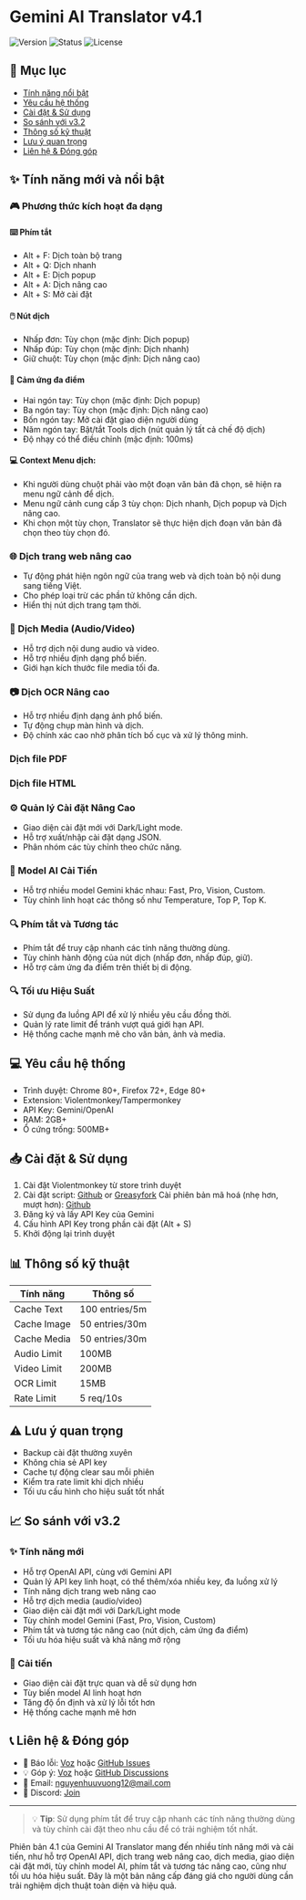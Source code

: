 # Gemini AI Translator v4.1

![Version](https://img.shields.io/badge/version-4.1-blue)
![Status](https://img.shields.io/badge/status-updated-green)
![License](https://img.shields.io/badge/license-MIT-orange)

## 📑 Mục lục
- [Tính năng nổi bật](#tính-năng-mới-và-nổi-bật)
- [Yêu cầu hệ thống](#-yêu-cầu-hệ-thống)
- [Cài đặt & Sử dụng](#-cài-đặt--sử-dụng)
- [So sánh với v3.2](#-so-sánh-với-v32)
- [Thông số kỹ thuật](#-thông-số-kỹ-thuật)
- [Lưu ý quan trọng](#️-lưu-ý-quan-trọng)
- [Liên hệ & Đóng góp](#-liên-hệ--đóng-góp)

## ✨ Tính năng mới và nổi bật

### 🎮 Phương thức kích hoạt đa dạng

#### ⌨️ Phím  tắt
- Alt + F: Dịch toàn bộ trang
- Alt + Q: Dịch nhanh
- Alt + E: Dịch popup
- Alt + A: Dịch nâng cao
- Alt + S: Mở cài đặt

#### 🖱️ Nút dịch
- Nhấp đơn: Tùy chọn (mặc định: Dịch popup)
- Nhấp đúp: Tùy chọn (mặc định: Dịch nhanh)
- Giữ chuột: Tùy chọn (mặc định: Dịch nâng cao)

#### 📱 Cảm ứng đa điểm
- Hai ngón tay: Tùy chọn (mặc định: Dịch popup)
- Ba ngón tay: Tùy chọn (mặc định: Dịch nâng cao)
- Bốn ngón tay: Mở cài đặt giao diện người dùng
- Năm ngón tay: Bật/tắt Tools dịch (nút quản lý tất cả chế độ dịch)
- Độ nhạy có thể điều chỉnh (mặc định: 100ms)

#### 💻 Context Menu dịch:
   - Khi người dùng chuột phải vào một đoạn văn bản đã chọn, sẽ hiện ra menu ngữ cảnh để dịch.
   - Menu ngữ cảnh cung cấp 3 tùy chọn: Dịch nhanh, Dịch popup và Dịch nâng cao.
   - Khi chọn một tùy chọn, Translator sẽ thực hiện dịch đoạn văn bản đã chọn theo tùy chọn đó.


### 🌐 Dịch trang web nâng cao
- Tự động phát hiện ngôn ngữ của trang web và dịch toàn bộ nội dung sang tiếng Việt.
- Cho phép loại trừ các phần tử không cần dịch.
- Hiển thị nút dịch trang tạm thời.

### 🎵 Dịch Media (Audio/Video)
- Hỗ trợ dịch nội dung audio và video.
- Hỗ trợ nhiều định dạng phổ biến.
- Giới hạn kích thước file media tối đa.

### 📷 Dịch OCR Nâng cao
- Hỗ trợ nhiều định dạng ảnh phổ biến.
- Tự động chụp màn hình và dịch.
- Độ chính xác cao nhờ phân tích bố cục và xử lý thông minh.

### Dịch file PDF

### Dịch file HTML

### ⚙️ Quản lý Cài đặt Nâng Cao
- Giao diện cài đặt mới với Dark/Light mode.
- Hỗ trợ xuất/nhập cài đặt dạng JSON.
- Phân nhóm các tùy chỉnh theo chức năng.

### 🤖 Model AI Cải Tiến
- Hỗ trợ nhiều model Gemini khác nhau: Fast, Pro, Vision, Custom.
- Tùy chỉnh linh hoạt các thông số như Temperature, Top P, Top K.

### 🔍 Phím tắt và Tương tác
- Phím tắt để truy cập nhanh các tính năng thường dùng.
- Tùy chỉnh hành động của nút dịch (nhấp đơn, nhấp đúp, giữ).
- Hỗ trợ cảm ứng đa điểm trên thiết bị di động.

### 🔍 Tối ưu Hiệu Suất
- Sử dụng đa luồng API để xử lý nhiều yêu cầu đồng thời.
- Quản lý rate limit để tránh vượt quá giới hạn API.
- Hệ thống cache mạnh mẽ cho văn bản, ảnh và media.

## 💻 Yêu cầu hệ thống
- Trình duyệt: Chrome 80+, Firefox 72+, Edge 80+
- Extension: Violentmonkey/Tampermonkey
- API Key: Gemini/OpenAI
- RAM: 2GB+
- Ổ cứng trống: 500MB+

## 📥 Cài đặt & Sử dụng
1. Cài đặt Violentmonkey từ store trình duyệt
2. Cài đặt script: [Github](https://github.com/king1x32/UserScripts/raw/refs/heads/main/Gemini_AI_Translator_(Inline&Popup).user.js) or [Greasyfork](https://greasyfork.org/vi/scripts/529348-gemini-ai-translator-inline-popup?locale_override=1)
     Cài phiên bản mã hoá (nhẹ hơn, mượt hơn): [Github](https://raw.githubusercontent.com/king1x32/compiledUserscripts/release/release/Gemini20AI20Translator2028Inline2020Popup29.user.js)
3. Đăng ký và lấy API Key của Gemini
4. Cấu hình API Key trong phần cài đặt (Alt + S)
5. Khởi động lại trình duyệt

## 📊 Thông số kỹ thuật
| Tính năng | Thông số |
|-----------|----------|
| Cache Text | 100 entries/5m |
| Cache Image | 50 entries/30m |
| Cache Media | 50 entries/30m |
| Audio Limit | 100MB |
| Video Limit | 200MB |
| OCR Limit | 15MB |
| Rate Limit | 5 req/10s |

## ⚠️ Lưu ý quan trọng
- Backup cài đặt thường xuyên
- Không chia sẻ API key
- Cache tự động clear sau mỗi phiên
- Kiểm tra rate limit khi dịch nhiều
- Tối ưu cấu hình cho hiệu suất tốt nhất

## 📈 So sánh với v3.2

### ✨ Tính năng mới
- Hỗ trợ OpenAI API, cùng với Gemini API
- Quản lý API key linh hoạt, có thể thêm/xóa nhiều key, đa luồng xử lý
- Tính năng dịch trang web nâng cao
- Hỗ trợ dịch media (audio/video)
- Giao diện cài đặt mới với Dark/Light mode
- Tùy chỉnh model Gemini (Fast, Pro, Vision, Custom)
- Phím tắt và tương tác nâng cao (nút dịch, cảm ứng đa điểm)
- Tối ưu hóa hiệu suất và khả năng mở rộng

### 🔄 Cải tiến
- Giao diện cài đặt trực quan và dễ sử dụng hơn
- Tùy biến model AI linh hoạt hơn
- Tăng độ ổn định và xử lý lỗi tốt hơn
- Hệ thống cache mạnh mẽ hơn

## 📞 Liên hệ & Đóng góp
- 🐛 Báo lỗi: [Voz](https://voz.vn/t/script-dung-ai-%C4%91e-dich-moi-thu-text-anh-audio-video.1072947/) hoặc [GitHub Issues](https://github.com/king1x32/UserScripts/issues)
- 💡 Góp ý: [Voz](https://voz.vn/t/script-dung-ai-%C4%91e-dich-moi-thu-text-anh-audio-video.1072947/) hoặc [GitHub Discussions](https://github.com/king1x32/UserScripts/discussions)
- 📧 Email: nguyenhuuvuong12@mail.com
- 💬 Discord: [Join](https://discord.gg/CywqJTph)

---

> 💡 **Tip**: Sử dụng phím tắt để truy cập nhanh các tính năng thường dùng và tùy chỉnh cài đặt theo nhu cầu để có trải nghiệm tốt nhất.

Phiên bản 4.1 của Gemini AI Translator mang đến nhiều tính năng mới và cải tiến, như hỗ trợ OpenAI API, dịch trang web nâng cao, dịch media, giao diện cài đặt mới, tùy chỉnh model AI, phím tắt và tương tác nâng cao, cũng như tối ưu hóa hiệu suất. Đây là một bản nâng cấp đáng giá cho người dùng cần trải nghiệm dịch thuật toàn diện và hiệu quả.
